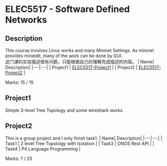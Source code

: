 # ELEC5517 - Software Defined Networks
## Description
This course involves Linux works and many Mininet Settings. As mininet provides miniedit, many of the work can be done by GUI.  
这门课的实验描述很有问题，只能根据自己的理解完成描述的内容。
| Name| Description|
|---|---|
| Project1 | [ELEC5517-Project1](Documents/ELEC5517%20Project%201.pdf) |
| Project2 | [ELEC5517-Project2](Documents/ELEC5517%20Project%202.pdf) |

Marks: 15 / 15
## Project1 
Simple 3-level Tree Topology and some wireshark works.
## Project2
This is a group project and I only finish task1.
| Name| Description|
|---|---|
| Task1 | 2 level Tree Topoloigy with Isolation |
| Task3 | ONOS Rest API |
| Task4 | P4 Language Programming |

Marks: ? / 25